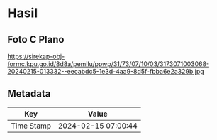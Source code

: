 # Hasil

## Foto C Plano

https://sirekap-obj-formc.kpu.go.id/8d8a/pemilu/ppwp/31/73/07/10/03/3173071003068-20240215-013332--eecabdc5-1e3d-4aa9-8d5f-fbba6e2a329b.jpg


## Metadata

| Key        | Value               |
| ---------- | ------------------- |
| Time Stamp | 2024-02-15 07:00:44 |



